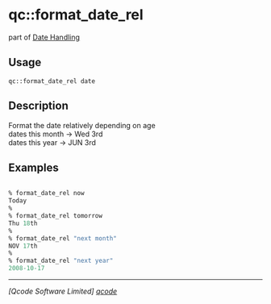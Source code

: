 qc::format_date_rel
===================

part of [Date Handling](../date.md)

Usage
-----
`qc::format_date_rel date`

Description
-----------
Format the date relatively depending on age<br/>dates this month -> Wed 3rd<br/>dates this year -> JUN 3rd

Examples
--------
```tcl

% format_date_rel now
Today
% 
% format_date_rel tomorrow
Thu 18th
%
% format_date_rel "next month"
NOV 17th
%
% format_date_rel "next year"
2008-10-17

```

----------------------------------
*[Qcode Software Limited] [qcode]*

[qcode]: http://www.qcode.co.uk "Qcode Software"